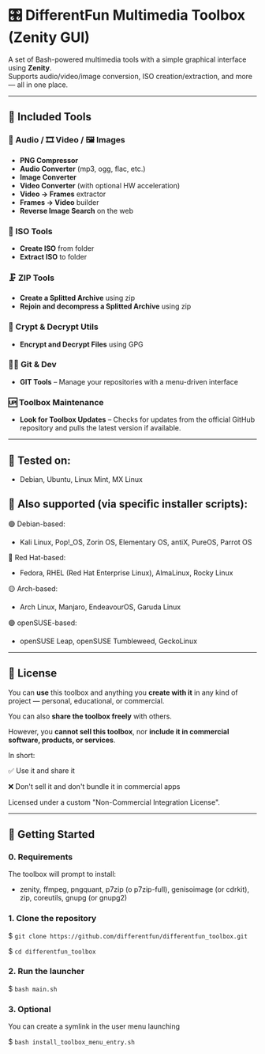 # 🎛️ DifferentFun Multimedia Toolbox (Zenity GUI)

A set of Bash-powered multimedia tools with a simple graphical interface using **Zenity**.  
Supports audio/video/image conversion, ISO creation/extraction, and more — all in one place.

---

## 🧰 Included Tools

### 🎵 Audio / 🎞️ Video / 🖼️ Images

- **PNG Compressor**
- **Audio Converter** (mp3, ogg, flac, etc.)
- **Image Converter**
- **Video Converter** (with optional HW acceleration)
- **Video → Frames** extractor
- **Frames → Video** builder
- **Reverse Image Search** on the web

### 💽 ISO Tools

- **Create ISO** from folder
- **Extract ISO** to folder

### 🗜️ ZIP Tools

- **Create a Splitted Archive** using zip
- **Rejoin and decompress a Splitted Archive** using zip

### 🔐 Crypt & Decrypt Utils

- **Encrypt and Decrypt Files** using GPG

### 🧑‍💻 Git & Dev

- **GIT Tools** – Manage your repositories with a menu-driven interface

### 🆙 Toolbox Maintenance

- **Look for Toolbox Updates** – Checks for updates from the official GitHub repository and pulls the latest version if available.


---

## 🐧 Tested on:

- Debian, Ubuntu, Linux Mint, MX Linux

## 🐧 Also supported (via specific installer scripts):

🟢 Debian-based:
- Kali Linux, Pop!_OS, Zorin OS, Elementary OS, antiX, PureOS, Parrot OS

🔵 Red Hat-based:
- Fedora, RHEL (Red Hat Enterprise Linux), AlmaLinux, Rocky Linux

🟡 Arch-based:
- Arch Linux, Manjaro, EndeavourOS, Garuda Linux

🟣 openSUSE-based:
- openSUSE Leap, openSUSE Tumbleweed, GeckoLinux

---

## 📜 License

You can **use** this toolbox and anything you **create with it** in any kind of project — personal, educational, or commercial.

You can also **share the toolbox freely** with others.

However, you **cannot sell this toolbox**, nor **include it in commercial software, products, or services**.

In short:  

✅ Use it and share it

❌ Don't sell it and don't bundle it in commercial apps

Licensed under a custom "Non-Commercial Integration License".

---

## 🚀 Getting Started

### 0. Requirements

The toolbox will prompt to install:

- zenity, ffmpeg, pngquant, p7zip (o p7zip-full), genisoimage (or cdrkit), zip, coreutils, gnupg (or gnupg2)

### 1. Clone the repository

$ `git clone https://github.com/differentfun/differentfun_toolbox.git `

$ `cd differentfun_toolbox`

### 2. Run the launcher
$ `bash main.sh`

### 3. Optional
You can create a symlink in the user menu launching

$ `bash install_toolbox_menu_entry.sh`
